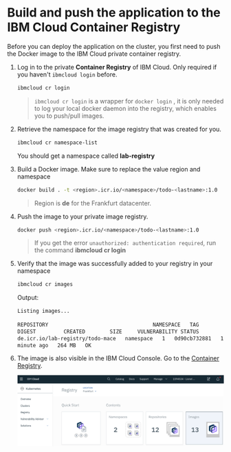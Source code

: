 # Build and push the application to the IBM Cloud Container Registry

Before you can deploy the application on the cluster, you first need to push the Docker image to the IBM Cloud private container registry.

1. Log in to the private **Container Registry** of IBM Cloud. Only required if you haven't `ibmcloud login` before.

    ```sh
    ibmcloud cr login
    ```
    > `ibmcloud cr login` is a wrapper for `docker login` , it is only needed to log your local docker daemon into the registry, which enables you to push/pull images.

1. Retrieve the namespace for the image registry that was created for you.
    ```sh
    ibmcloud cr namespace-list
    ```
    You should get a namespace called **lab-registry**

1. Build a Docker image. Make sure to replace the value region and namespace
    ```sh
    docker build . -t <region>.icr.io/<namespace>/todo-<lastname>:1.0
    ```
    > Region is **de** for the Frankfurt datacenter.

1. Push the image to your private image registry.
    ```sh
    docker push <region>.icr.io/<namespace>/todo-<lastname>:1.0
    ```

    > If you get the error `unauthorized: authentication required`, run the command **ibmcloud cr login**

1. Verify that the image was successfully added to your registry in your namespace
    ```sh
    ibmcloud cr images
    ```
    Output:
    ```
    Listing images...

    REPOSITORY                                  NAMESPACE   TAG       DIGEST         CREATED        SIZE     VULNERABILITY STATUS
    de.icr.io/lab-registry/todo-mace   namespace   1   0d90cb732881   1 minute ago   264 MB   OK
    ``` 

1. The image is also visible in the IBM Cloud Console. Go to the [Container Registry](https://cloud.ibm.com/containers-kubernetes/registry/main/start).

    ![](./images/registry-landing.png)